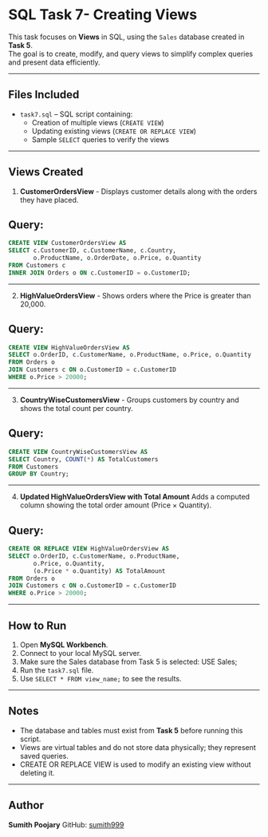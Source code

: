 # SQL Task 7- Creating Views

This task focuses on **Views** in SQL, using the `Sales` database created in **Task 5**.  
The goal is to create, modify, and query views to simplify complex queries and present data efficiently.

---

## Files Included
- `task7.sql` – SQL script containing:
  - Creation of multiple views (`CREATE VIEW`)
  - Updating existing views (`CREATE OR REPLACE VIEW`)
  - Sample `SELECT` queries to verify the views

---

## Views Created

1. **CustomerOrdersView** -
Displays customer details along with the orders they have placed.

## Query:
```sql
CREATE VIEW CustomerOrdersView AS
SELECT c.CustomerID, c.CustomerName, c.Country,
       o.ProductName, o.OrderDate, o.Price, o.Quantity
FROM Customers c
INNER JOIN Orders o ON c.CustomerID = o.CustomerID;
```

---

2. **HighValueOrdersView** -
Shows orders where the Price is greater than 20,000.

## Query:
```sql
CREATE VIEW HighValueOrdersView AS
SELECT o.OrderID, c.CustomerName, o.ProductName, o.Price, o.Quantity
FROM Orders o
JOIN Customers c ON o.CustomerID = c.CustomerID
WHERE o.Price > 20000;
```

---

3. **CountryWiseCustomersView** - 
Groups customers by country and shows the total count per country.

## Query:
```sql
CREATE VIEW CountryWiseCustomersView AS
SELECT Country, COUNT(*) AS TotalCustomers
FROM Customers
GROUP BY Country;
```
---

4. **Updated HighValueOrdersView with Total Amount**
Adds a computed column showing the total order amount (Price × Quantity).

## Query:
```sql
CREATE OR REPLACE VIEW HighValueOrdersView AS
SELECT o.OrderID, c.CustomerName, o.ProductName,
       o.Price, o.Quantity,
       (o.Price * o.Quantity) AS TotalAmount
FROM Orders o
JOIN Customers c ON o.CustomerID = c.CustomerID
WHERE o.Price > 20000;
```
---

 ## How to Run

1. Open **MySQL Workbench**.
2. Connect to your local MySQL server.
3. Make sure the Sales database from Task 5 is selected:
USE Sales;
4. Run the `task7.sql` file.
5. Use `SELECT * FROM view_name;` to see the results.

---

 ## Notes
- The database and tables must exist from **Task 5** before running this script.
- Views are virtual tables and do not store data physically; they represent saved queries.
- CREATE OR REPLACE VIEW is used to modify an existing view without deleting it.

---
 ## Author
**Sumith Poojary**
GitHub: [sumith999](https://github.com/sumith999)

